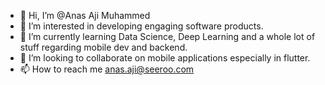 - 👋 Hi, I’m @Anas Aji Muhammed
- 👀 I’m interested in developing engaging software products.
- 🌱 I’m currently learning Data Science, Deep Learning and a whole lot of stuff regarding mobile dev and backend.
- 💞️ I’m looking to collaborate on mobile applications especially in flutter.
- 📫 How to reach me anas.aji@seeroo.com

<!---
anas-aji-seeroo/anas-aji-seeroo is a ✨ special ✨ repository because its `README.md` (this file) appears on your GitHub profile.
You can click the Preview link to take a look at your changes.
--->
